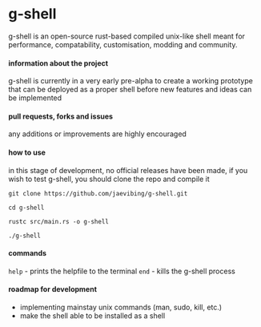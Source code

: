 # g-shell
g-shell is an open-source rust-based compiled unix-like shell meant for performance, compatability, customisation, modding and community.
#### information about the project
g-shell is currently in a very early pre-alpha to create a working prototype that can be deployed as a proper shell before new features and ideas can be implemented
#### pull requests, forks and issues
any additions or improvements are highly encouraged
#### how to use
in this stage of development, no official releases have been made, if you wish to test g-shell, you should clone the repo and compile it
```
git clone https://github.com/jaevibing/g-shell.git
```
```
cd g-shell
```
```
rustc src/main.rs -o g-shell
```
```
./g-shell
```
#### commands
`help` - prints the helpfile to the terminal
`end` - kills the g-shell process
#### roadmap for development
* implementing mainstay unix commands (man, sudo, kill, etc.)
* make the shell able to be installed as a shell